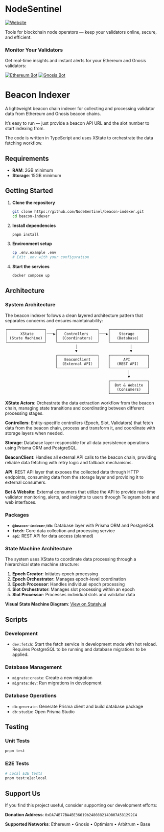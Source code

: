 # NodeSentinel

[![Website](https://img.shields.io/badge/🌐_Website-node--sentinel.xyz-1a73e8?style=for-the-badge)](http://node-sentinel.xyz/)

Tools for blockchain node operators — keep your validators online, secure, and efficient.

### Monitor Your Validators

Get real-time insights and instant alerts for your Ethereum and Gnosis validators:

[![Ethereum Bot](https://img.shields.io/badge/_Ethereum_Bot-5865F2?style=for-the-badge&logo=telegram&logoColor=white)](https://t.me/ethereum_nodeSentinel_bot)
[![Gnosis Bot](https://img.shields.io/badge/_Gnosis_Bot-30B57C?style=for-the-badge&logo=telegram&logoColor=white)](https://t.me/gbc_validators_bot)

# Beacon Indexer

A lightweight beacon chain indexer for collecting and processing validator data from Ethereum and Gnosis beacon chains.

It’s easy to run — just provide a beacon API URL and the slot number to start indexing from.

The code is written in TypeScript and uses XState to orchestrate the data fetching workflow.

## Requirements

- **RAM**: 2GB minimum
- **Storage**: 15GB minimum

## Getting Started

1. **Clone the repository**

   ```bash
   git clone https://github.com/NodeSentinel/beacon-indexer.git
   cd beacon-indexer
   ```

2. **Install dependencies**

   ```bash
   pnpm install
   ```

3. **Environment setup**

   ```bash
   cp .env.example .env
   # Edit .env with your configuration
   ```

4. **Start the services**
   ```bash
   docker compose up
   ```

## Architecture

### System Architecture

The beacon indexer follows a clean layered architecture pattern that separates concerns and ensures maintainability:

```
┌─────────────────┐    ┌──────────────────┐    ┌─────────────────┐
│      XState     │───▶│   Controllers    │───▶│    Storage      │
│ (State Machine) │    │  (Coordinators)  │    │   (Database)    │
└─────────────────┘    └──────────────────┘    └─────────────────┘
                                │                        │
                                ▼                        ▼
                       ┌──────────────────┐    ┌─────────────────┐
                       │   BeaconClient   │    │      API        │
                       │  (External API)  │    │   (REST API)    │
                       └──────────────────┘    └─────────────────┘
                                                        │
                                                        ▼
                                               ┌─────────────────┐
                                               │  Bot & Website  │
                                               │   (Consumers)   │
                                               └─────────────────┘
```

**XState Actors**: Orchestrate the data extraction workflow from the beacon chain, managing state transitions and coordinating between different processing stages.

**Controllers**: Entity-specific controllers (Epoch, Slot, Validators) that fetch data from the beacon chain, process and transform it, and coordinate with storage layers when needed.

**Storage**: Database layer responsible for all data persistence operations using Prisma ORM and PostgreSQL.

**BeaconClient**: Handles all external API calls to the beacon chain, providing reliable data fetching with retry logic and fallback mechanisms.

**API**: REST API layer that exposes the collected data through HTTP endpoints, consuming data from the storage layer and providing it to external consumers.

**Bot & Website**: External consumers that utilize the API to provide real-time validator monitoring, alerts, and insights to users through Telegram bots and web interfaces.

### Packages

- **`@beacon-indexer/db`**: Database layer with Prisma ORM and PostgreSQL
- **`fetch`**: Core data collection and processing service
- **`api`**: REST API for data access (planned)

### State Machine Architecture

The system uses XState to coordinate data processing through a hierarchical state machine structure:

1. **Epoch Creator**: Initiates epoch processing
2. **Epoch Orchestrator**: Manages epoch-level coordination
3. **Epoch Processor**: Handles individual epoch processing
4. **Slot Orchestrator**: Manages slot processing within an epoch
5. **Slot Processor**: Processes individual slots and validator data

**Visual State Machine Diagram**: [View on Stately.ai](https://stately.ai/registry/editor/62068dfa-b0d5-42fc-8cfb-03389c33d4f6?machineId=1b02c5cf-605d-4ea6-afdf-3b173b4c0079&mode=design)

## Scripts

### Development

- `dev:fetch`: Start the fetch service in development mode with hot reload. Requires PostgreSQL to be running and database migrations to be applied.

### Database Management

- `migrate:create`: Create a new migration
- `migrate:dev`: Run migrations in development

### Database Operations

- `db:generate`: Generate Prisma client and build database package
- `db:studio`: Open Prisma Studio

## Testing

### Unit Tests

```bash
pnpm test
```

### E2E Tests

```bash
# Local E2E tests
pnpm test:e2e:local
```

## Support Us

If you find this project useful, consider supporting our development efforts:

**Donation Address**: `0xDA74B77BA4BE36619b248088214D807A581292C4`

**Supported Networks**: Ethereum • Gnosis • Optimism • Arbitrum • Base
